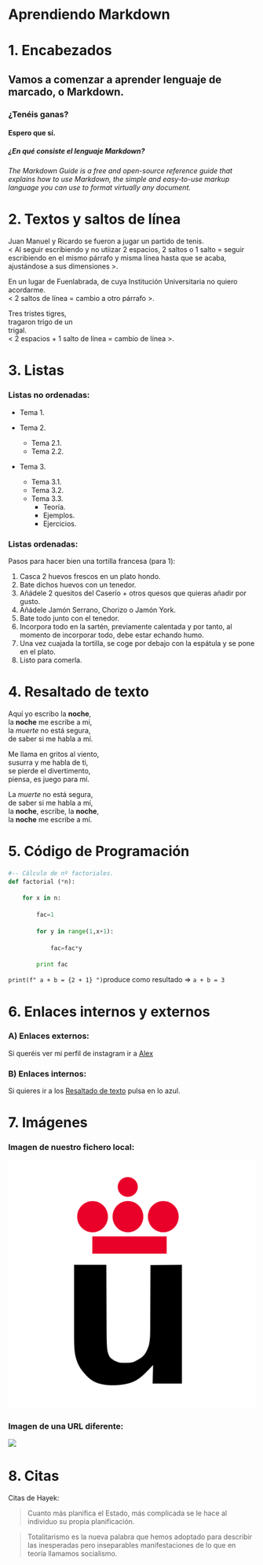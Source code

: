 # Aprendiendo Markdown

# 1. Encabezados

## Vamos a comenzar a aprender lenguaje de marcado, o Markdown.

### ¿Tenéis ganas? 

#### Espero que sí.

##### ¿En qué consiste el lenguaje Markdown?

###### The Markdown Guide is a free and open-source reference guide that explains how to use Markdown, the simple and easy-to-use markup language you can use to format virtually any document.

# 2. Textos y saltos de línea

Juan Manuel y Ricardo se fueron a jugar un partido de tenis.  
< Al seguir escribiendo y no utiizar 2 espacios, 2 saltos o 1 salto = seguir escribiendo en el mismo párrafo y misma línea hasta que se acaba, ajustándose a sus dimensiones >.

En un lugar de Fuenlabrada, de cuya Institución Universitaria no quiero acordarme.  
< 2 saltos de línea = cambio a otro párrafo >.

Tres tristes tigres,  
tragaron trigo de un  
trigal.  
< 2 espacios + 1 salto de línea = cambio de línea >.

# 3. Listas

### Listas no ordenadas:

* Tema 1.
* Tema 2.  
  * Tema 2.1.  
  * Tema 2.2.

* Tema 3.  
  * Tema 3.1.  
  * Tema 3.2.  
  * Tema 3.3.  
    * Teoría.  
    * Ejemplos.  
    * Ejercicios.

### Listas ordenadas:

Pasos para hacer bien una tortilla francesa (para 1):

1. Casca 2 huevos frescos en un plato hondo.
2. Bate dichos huevos con un tenedor.
3. Añádele 2 quesitos del Caserío + otros quesos que quieras añadir por gusto.
4. Añádele Jamón Serrano, Chorizo o Jamón York.
5. Bate todo junto con el tenedor.
6. Incorpora todo en la sartén, previamente calentada y por tanto, al momento de incorporar todo, debe estar echando humo.
7. Una vez cuajada la tortilla, se coge por debajo con la espátula y se pone en el plato.
8. Listo para comerla.

# 4. Resaltado de texto

Aquí yo escribo la **noche**,  
la **noche** me escribe a mí,  
la *muerte* no está segura,  
de saber si me habla a mí.


Me llama en gritos al viento,  
susurra y me habla de ti,  
se pierde el divertimento,  
piensa, es juego para mí.


La *muerte* no está segura,  
de saber si me habla a mí,  
la **noche**, escribe, la **noche**,  
la **noche** me escribe a mí.

# 5. Código de Programación

```python
#-- Cálculo de nº factoriales.
def factorial (*n):

    for x in n:

        fac=1

        for y in range(1,x+1):

            fac=fac*y

        print fac
```

`print(f" a + b = {2 + 1} ")`produce como resultado => `a + b = 3`

# 6. Enlaces internos y externos

### A) Enlaces externos:

Si queréis ver mi perfil de instagram ir a [Alex](https://www.instagram.com/alex97fdez/)

### B) Enlaces internos:

Si quieres ir a los [Resaltado de texto](#4) pulsa en lo azul.

# 7. Imágenes

### Imagen de nuestro fichero local:

![](Logo_URJC.png)

### Imagen de una URL diferente:  

![](https://img.ev.mu/images/articles/960x/853420.jpg)

# 8. Citas

Citas de Hayek:

> Cuanto más planifica el Estado, más complicada se le hace al individuo su propia planificación.

> Totalitarismo es la nueva palabra que hemos adoptado para describir las inesperadas pero inseparables manifestaciones de lo que en teoría llamamos socialismo.

